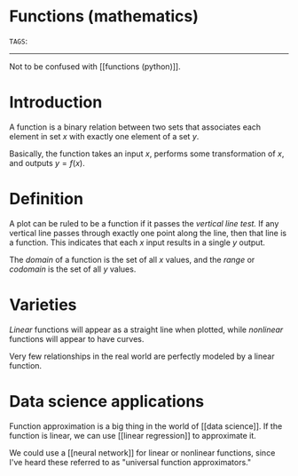 # Functions (mathematics)
`TAGS`: 

---
Not to be confused with [[functions (python)]]. 

# Introduction
A function is a binary relation between two sets that associates each element in set $x$ with exactly one element of a set $y$. 

Basically, the function takes an input $x$, performs some transformation of $x$, and outputs $y=f(x)$. 

# Definition
A plot can be ruled to be a function if it passes the *vertical line test.* If any vertical line passes through exactly one point along the line, then that line is a function. This indicates that each $x$ input results in a single $y$ output. 

The *domain* of a function is the set of all $x$ values, and the *range* or *codomain* is the set of all $y$ values. 

# Varieties
*Linear* functions will appear as a straight line when plotted, while *nonlinear* functions will appear to have curves. 

Very few relationships in the real world are perfectly modeled by a linear function. 

# Data science applications
Function approximation is a big thing in the world of [[data science]]. If the function is linear, we can use [[linear regression]] to approximate it. 

We could use a [[neural network]] for linear or nonlinear functions, since I've heard these referred to as "universal function approximators."